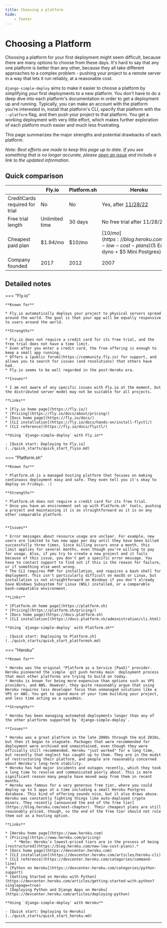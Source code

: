 ```yaml
---
title: Choosing a platform
hide:
    - footer
---
```


# Choosing a Platform

Choosing a platform for your first deployment might seem difficult, because there are many options to choose from these days. It's hard to say that any one platform is better than any other, because they all take different approaches to a complex problem - pushing your project to a remote server in a way that lets it run reliably, at a reasonable cost.

`django-simple-deploy` aims to make it easier to choose a platform by simplifying your first deployments to a new platform. You don't have to do a deep dive into each platform's documentation in order to get a deployment up and running. Typically, you can make an account with the platform you're interested in, install that platform's CLI, specify that platform with the `--platform` flag, and then push your project to that platform. You get a working deployment with very little effort, which makes further exploration of each platform much easier and much less frustrating.

This page summarizes the major strengths and potential drawbacks of each platform.

*Note: Best efforts are made to keep this page up to date. If you see something that is no longer accurate, please [open an issue](https://github.com/ehmatthes/django-simple-deploy/issues) and include a link to the updated information.*

## Quick comparison

|                       | Fly.io             | Platform.sh             | Heroku                                                      |
| --------------------- | ------------------ | ----------------------- | ----------------------------------------------------------- |
| CreditCards required for trial | No                 | No                      | Yes, after [11/28/22](https://blog.heroku.com/next-chapter) |
| Free trial length     | Unlimited time | 30 days | No free trial after 11/28/22 |
| Cheapest paid plan    | $1.94/mo              | $10/mo                  | [$10/mo](https://blog.heroku.com/new-low-cost-plans) ($5 Eco dyno + $5 Mini Postgres)                     |
| Company founded       | 2017               | 2012                    | 2007                                                        |

## Detailed notes

=== "Fly.io"

    **Known for**
    
    * Fly.io automatically deploys your project to physical servers spread around the world. The goal is that your app will be equally responsive to users around the world.
    
    **Strengths**
    
    * Fly.io does not require a credit card for its free trial, and the free trial does not have a time limit.
    * Even after you enter a credit card, the free offering is enough to keep a small app running.
    * Offers a [public forum](https://community.fly.io) for support, and allows you to search for issues (and resolutions) that others have had.
    * Fly.io seems to be well regarded in the post-Heroku era.
    
    **Issues**
    
    * I am not aware of any specific issues with Fly.io at the moment, but the distributed server model may not be suitable for all projects.
    
    **Links**
    
    * [Fly.io home page](https://fly.io/)
    * [Pricing](https://fly.io/docs/about/pricing/)
    * [Docs home page](https://fly.io/docs/)
    * [CLI installation](https://fly.io/docs/hands-on/install-flyctl/)
    * [CLI reference](https://fly.io/docs/flyctl/)

    **Using `django-simple-deploy` with Fly.io**

    - [Quick start: Deploying to Fly.io](../quick_starts/quick_start_flyio.md)

=== "Platform.sh"

    **Known for**
    
    * Platform.sh is a managed hosting platform that focuses on making continuous deployment easy and safe. They even tell you it's okay to deploy on Fridays. :)
    
    **Strengths**
    
    * Platform.sh does not require a credit card for its free trial.
    * Once you have an environment set up with Platform.sh' tools, pushing a project and maintaining it is as straightforward as it is on any other comparable platform.

    
    **Issues**
    
    * Error messages about resource usage are unclear. For example, new users are limited to two new apps per day until they have been billed successfully three times. Since billing occurs once a month, this limit applies for several months, even though you're willing to pay for usage. Also, if you try to create a new project and it fails because of this issue, you don't get a specific error message. You have to contact support to find out if this is the reason for failure, or if something else went wrong.
    * The CLI requires PHP for installation, and requires a bash shell for deployment. This isn't particularly difficult on macOS or Linux, but installation is not straightforward on Windows if you don't already have Windows Subsystem for Linux (WSL) installed, or a comparable bash-compatible environment.
    
    **Links**
    
    * [Platform.sh home page](https://platform.sh)
    * [Pricing](https://platform.sh/pricing/)
    * [Docs home page](https://docs.platform.sh)
    * [CLI installation](https://docs.platform.sh/administration/cli.html)

    **Using `django-simple-deploy` with Platform.sh**

    - [Quick start: Deploying to Platform.sh](../quick_starts/quick_start_platformsh.md)

=== "Heroku"

    **Known for**
    
    * Heroku was the original "Platform as a Service (PaaS)" provider. Heroku pioneered the simple `git push heroku main` deployment process that most other platforms are trying to build on today.
    * Heroku is known for being more expensive than options such as VPS providers, and AWS. However, they quite reasonably argue that using Heroku requires less developer focus than unmanaged solutions like a VPS or AWS. You get to spend more of your time building your project, and less time acting as a sysadmin.
    
    **Strengths**
    
    * Heroku has been managing automated deployments longer than any of the other platforms supported by `django-simple-deploy`.

    **Issues**
    
    * Heroku was a great platform in the late 2000s through the mid 2010s, but then it began to stagnate. Packages that were recommended for deployment were archived and unmaintained, even though they were officially still recommended. Heroku "just worked" for a long time, but recently that neglect has caught up to them. They are in the midst of restructuring their platform, and people are reasonably concerned about Heroku's long-term stability.
    * Heroku has had major incidents and outages recently, which they took a long time to resolve and communicated poorly about. This is more significant reason many people have moved away from them in recent months.
    * Heroku was famous for a very generous free tier, where you could deploy up to 5 apps at a time including a small Heroku Postgres database. This kind of offering sounds nice, but it also draws abuse. Heroku was constantly fighting things like auto-deployed crypto miners. They recently [announced the end of the free tier](https://blog.heroku.com/next-chapter). Their cheapest plans are still reasonably priced, though, so the end of the free tier should not rule them out as a hosting option.
    
    **Links**
    
    * [Heroku home page](https://www.heroku.com)
    * [Pricing](https://www.heroku.com/pricing)
        * *Note: Heroku's lowest-priced tiers are in the process of being [restructured](https://blog.heroku.com/new-low-cost-plans).*
    * [Docs home page](https://devcenter.heroku.com)
    * [CLI installation](https://devcenter.heroku.com/articles/heroku-cli)
    * [CLI reference](https://devcenter.heroku.com/categories/command-line)
    * [Python on Heroku](https://devcenter.heroku.com/categories/python-support)
    * [Getting Started on Heroku with Python](https://devcenter.heroku.com/articles/getting-started-with-python?singlepage=true)
    * [Deploying Python and Django Apps on Heroku](https://devcenter.heroku.com/articles/deploying-python)

    **Using `django-simple-deploy` with Heroku**

    - [Quick start: Deploying to Heroku](../quick_starts/quick_start_heroku.md)


---

